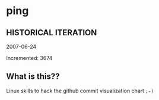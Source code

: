 # ping

## HISTORICAL ITERATION
2007-06-24

Incremented: 3674

## What is this?? 
Linux skills to hack the github commit visualization chart `;-)`
